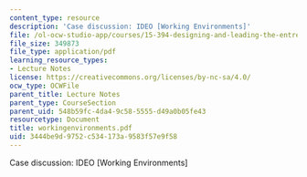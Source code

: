 ```yaml
---
content_type: resource
description: 'Case discussion: IDEO [Working Environments]'
file: /ol-ocw-studio-app/courses/15-394-designing-and-leading-the-entrepreneurial-organization-spring-2003/3444be9d9752c534173a9583f57e9f58_workingenvironments.pdf
file_size: 349873
file_type: application/pdf
learning_resource_types:
- Lecture Notes
license: https://creativecommons.org/licenses/by-nc-sa/4.0/
ocw_type: OCWFile
parent_title: Lecture Notes
parent_type: CourseSection
parent_uid: 548b59fc-4da4-9c58-5555-d49a0b05fe43
resourcetype: Document
title: workingenvironments.pdf
uid: 3444be9d-9752-c534-173a-9583f57e9f58
---
```

Case discussion: IDEO [Working Environments]
